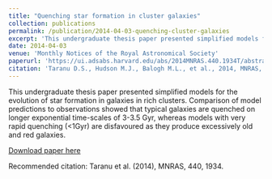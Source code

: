 ```yaml
---
title: "Quenching star formation in cluster galaxies"
collection: publications
permalink: /publication/2014-04-03-quenching-cluster-galaxies
excerpt: 'This undergraduate thesis paper presented simplified models for the evolution of star formation in galaxies in rich clusters. Comparioson of model predictions to observations showed that typical galaxies are quenched on longer exponential time-scales of 3-3.5 Gyr, whereas models with very rapid quenching (<1Gyr) are disfavoured as they produce excessively old and red galaxies.'
date: 2014-04-03
venue: 'Monthly Notices of the Royal Astronomical Society'
paperurl: 'https://ui.adsabs.harvard.edu/abs/2014MNRAS.440.1934T/abstract'
citation: 'Taranu D.S., Hudson M.J., Balogh M.L., et al., 2014, MNRAS, 440, 1934.'
---
```

This undergraduate thesis paper presented simplified models for the evolution of star formation in galaxies in rich clusters. Comparison of model predictions to observations showed that typical galaxies are quenched on longer exponential time-scales of 3-3.5 Gyr, whereas models with very rapid quenching (<1Gyr) are disfavoured as they produce excessively old and red galaxies.

[Download paper here](https://academic.oup.com/mnras/article-pdf/440/3/1934/23991508/stu389.pdf)

Recommended citation: Taranu et al. (2014), MNRAS, 440, 1934.

